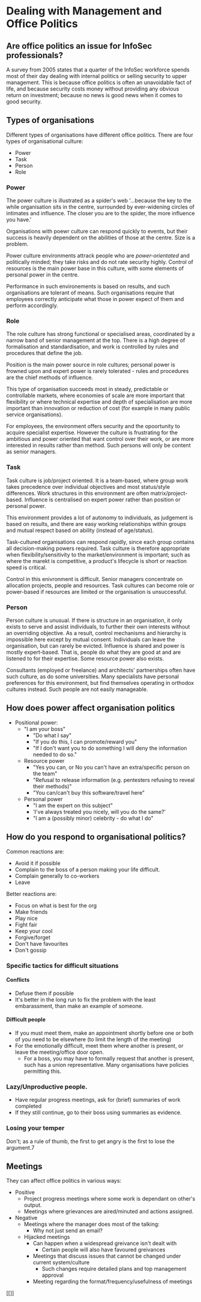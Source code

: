 # Dealing with Management and Office Politics

## Are office politics an issue for InfoSec professionals?

A survey from 2005 states that a quarter of the InfoSec workforce spends most of their day dealing with internal politics or selling security to upper management. This is because office politics is often an unavoidable fact of life, and because security costs money without providing any obvious return on investment; because no news is good news when it comes to good security.

## Types of organisations

Different types of organisations have different office politics. There are four types of organisational culture:
- Power
- Task
- Person
- Role

### Power

The power culture is illustrated as a spider's web '...because the key to the while organisation sits in the centre, surrounded by ever-widening circles of intimates and influence. The closer you are to the spider, the more influence you have.'

Organisations with poewr culture can respond quickly to events, but their success is heavily dependent on the abilities of those at the centre. Size is a problem.

Power culture environments attrack people who are *power-orientated* and politically minded; they take risks and do not rate security highly. Control of resources is the main power base in this culture, with some elements of personal power in the centre.

Performance in such environements is based on results, and such organisations are tolerant of means. Such organisations require that employees correctly anticipate what those in power expect of them and perform accordingly.

### Role

The role culture has strong functional or specialised areas, coordinated by a narrow band of senior management at the top. There is a high degree of formalisation and standardisation, and work is controlled by rules and procedures that define the job.

Position is the main power source in role cultures; personal power is frowned upon and expert power is rarely tolerated - rules and procedures are the chief methods of influence.

This type of organisation succeeds most in steady, predictable or controllable markets, where economies of scale are more important that flexibility or where technical expertise and depth of specialisation are more important than innovation or reduction of cost (for example in many public service organisations).

For employees, the environment offers security and the opoortunity to acquire specialist expertise. However the culture is frustrating for the ambitious and power oriented that want control over their work, or are more interested in results rather than method. Such persons will only be content as senior managers.

### Task

Task culture is job/project oriented. It is a team-based, where group work takes precedence over individual objectives and most status/style differences. Work structures in this environment are often matrix/project-based. Influence is centralised on expert power rather than position or personal power.

This environment provides a lot of autonomy to individuals, as judgement is based on results, and there are easy working relationships within groups and mutual respect based on ability (instead of age/status).

Task-cultured organisations can respond rapidly, since each group contains all decision-making powers required. Task culture is therefore appropriate when flexibility/sensitivity to the market/environment is important; such as where the marekt is competitive, a product's lifecycle is short or reaction speed is critical.

Control in this enivronment is difficult. Senior managers concentrate on allocation projects, people and resources. Task cultures can become role or power-based if resources are limited or the organisation is unsuccessful.

### Person

Person culture is unusual. If there is structure in an organisation, it only exists to serve and assist individuals, to further their own interests without an overriding objective. As a result, control mechanisms and hierarchy is impossible here except by mutual consent. Individuals can leave the organisation, but can rarely be evicted. Influence is shared and power is mostly expert-based. That is, people do what they are good at and are listened to for their expertise. Some resource power also exists.

Consultants (employed or freelance) and architects' partnerships often have such culture, as do some universities. Many specialists have personal preferences for this environment, but find themselves operating in orthodox cultures instead. Such people are not easily manageable.

## How does power affect organisation politics

- Positional power:
	- "I am your boss"
		- "Do what I say"
		- "If you do this, I can promote/reward you"
		- "If I don't want you to do something I will deny the information needed to do so."
	- Resource power
		- "Yes you can, or No you can't have an extra/specific person on the team"
		- "Refusal to release information (e.g. pentesters refusing to reveal their methods)"
		- "You can/can't buy this software/travel here"
	- Personal power
		- "I am the expert on this subject"
		- 'I've always treated you nicely, will you do the same?'
		- "I am a (possibly minor) celebrity - do what I do"

## How do you respond to organisational politics?

Common reactions are:
- Avoid it if possible
- Complain to the boss of a person making your life difficult.
- Complain generally to co-workers
- Leave

Better reactions are:
- Focus on what is best for the org
- Make friends
- Play nice
- Fight fair
- Keep your cool
- Forgive/forget
- Don't have favourites
- Don't gossip

### Specific tactics for difficult situations

#### Conflicts
- Defuse them if possible
- It's better in the long run to fix the problem with the least embarassment, than make an example of someone.

#### Difficult people
- If you must meet them, make an appointment shortly before one or both of you need to be elsewhere (to limit the length of the meeting)
- For the emotionally difficult, meet them where another is present, or leave the meeting/office door open.
	- For a boss, you may have to formally request that another is present, such has a union representative. Many organisations have policies permitting this. 

### Lazy/Unproductive people.
- Have regular progress meetings, ask for (brief) summaries of work completed
- If they still continue, go to their boss using summaries as evidence.

### Losing your temper
Don't; as a rule of thumb, the first to get angry is the first to lose the argument.7

## Meetings
They can affect office politics in various ways:

- Positive
	- Project progress meetings where some work is dependant on other's output.
	- Meetings where grievances are aired/minuted and actions assigned.
- Negative
	- Meetings where the manager does most of the talking:
		- Why not just send an email?
	- Hijacked meetings
		- Can happen when a widespread greivance isn't dealt with
			- Certain people will also have favoured greivances
		- Meetings that discuss issues that cannot be changed under current system/culture
			- Such changes require detailed plans and top management approval
		- Meeting regarding the format/frequency/usefulness of meetings


[[]]